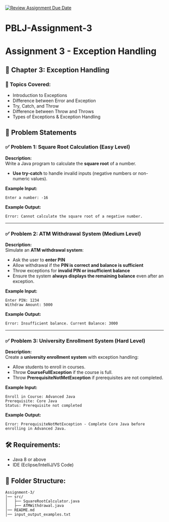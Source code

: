 [![Review Assignment Due Date](https://classroom.github.com/assets/deadline-readme-button-22041afd0340ce965d47ae6ef1cefeee28c7c493a6346c4f15d667ab976d596c.svg)](https://classroom.github.com/a/kw4G8Vtl)

# PBLJ-Assignment-3

# Assignment 3 - Exception Handling

## 📖 Chapter 3: Exception Handling

### 🔹 Topics Covered:

- Introduction to Exceptions
- Difference between Error and Exception
- Try, Catch, and Throw
- Difference between Throw and Throws
- Types of Exceptions & Exception Handling

## 📝 Problem Statements

### ✅ Problem 1: Square Root Calculation (Easy Level)

**Description:**  
Write a Java program to calculate the **square root** of a number.

- **Use try-catch** to handle invalid inputs (negative numbers or non-numeric values).

**Example Input:**

```
Enter a number: -16
```

**Example Output:**

```
Error: Cannot calculate the square root of a negative number.
```

---

### ✅ Problem 2: ATM Withdrawal System (Medium Level)

**Description:**  
Simulate an **ATM withdrawal system**:

- Ask the user to **enter PIN**
- Allow withdrawal if the **PIN is correct and balance is sufficient**
- Throw exceptions for **invalid PIN or insufficient balance**
- Ensure the system **always displays the remaining balance** even after an exception.

**Example Input:**

```
Enter PIN: 1234
Withdraw Amount: 5000
```

**Example Output:**

```
Error: Insufficient balance. Current Balance: 3000
```

---

### ✅ Problem 3: University Enrollment System (Hard Level)

**Description:**  
Create a **university enrollment system** with exception handling:

- Allow students to enroll in courses.
- Throw **CourseFullException** if the course is full.
- Throw **PrerequisiteNotMetException** if prerequisites are not completed.

**Example Input:**

```
Enroll in Course: Advanced Java
Prerequisite: Core Java
Status: Prerequisite not completed
```

**Example Output:**

```
Error: PrerequisiteNotMetException - Complete Core Java before enrolling in Advanced Java.
```

## 🛠 Requirements:

- Java 8 or above
- IDE (Eclipse/IntelliJ/VS Code)

## 📂 Folder Structure:

```
Assignment-3/
│── src/
│   ├── SquareRootCalculator.java
│   ├── ATMWithdrawal.java
│── README.md
│── input_output_examples.txt
```
